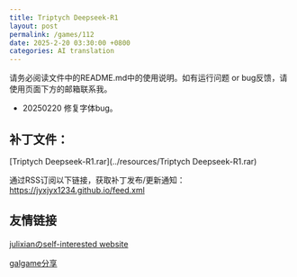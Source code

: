```yaml
---
title: Triptych Deepseek-R1
layout: post
permalink: /games/112
date: 2025-2-20 03:30:00 +0800
categories: AI translation
---
```



请务必阅读文件中的README.md中的使用说明。如有运行问题 or bug反馈，请使用页面下方的邮箱联系我。

- 20250220 修复字体bug。

## 补丁文件：

[Triptych Deepseek-R1.rar](../resources/Triptych Deepseek-R1.rar)

 

通过RSS订阅以下链接，获取补丁发布/更新通知：https://jyxjyx1234.github.io/feed.xml

## 友情链接

[julixianのself-interested website](https://julixian-siw.worldsystem.top/) 

[galgame分享](https://t.me/galgpt)